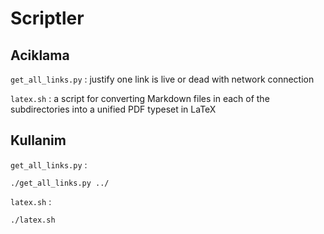# Scriptler

## Aciklama

`get_all_links.py` : justify one link is live or dead with network connection

`latex.sh` : a script for converting Markdown files in each of the subdirectories into a unified PDF typeset in LaTeX

## Kullanim

`get_all_links.py` :

```
./get_all_links.py ../
```

`latex.sh` :

```
./latex.sh
```
